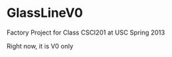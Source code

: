 GlassLineV0
===========

Factory Project for Class CSCI201 at USC Spring 2013

Right now, it is V0 only
